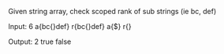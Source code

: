 Given string array, check scoped rank of sub strings (ie bc, def)

Input:
6
a{bc{}def}
r{bc{}def}
a{$}
r{}

Output:
2
true
false
